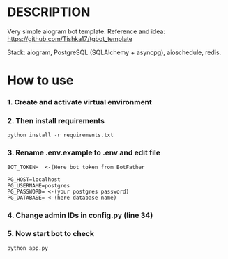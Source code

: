 # DESCRIPTION

Very simple aiogram bot template. Reference and idea: https://github.com/Tishka17/tgbot_template

Stack: aiogram, PostgreSQL (SQLAlchemy + asyncpg), aioschedule, redis.

# How to use

### 1. Create and activate virtual environment
### 2. Then install requirements

```
python install -r requirements.txt
```

### 3. Rename .env.example to .env and edit file

```
BOT_TOKEN=  <-(Here bot token from BotFather

PG_HOST=localhost
PG_USERNAME=postgres
PG_PASSWORD= <-(your postgres password)
PG_DATABASE= <-(here database name)
```

### 4. Change admin IDs in config.py (line 34)

### 5. Now start bot to check
```
python app.py
```

